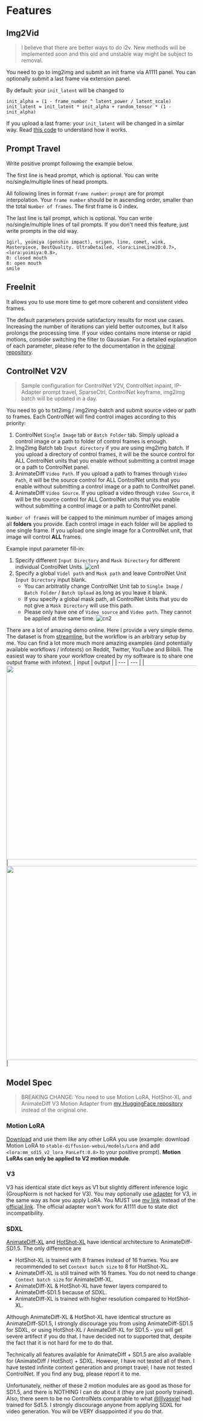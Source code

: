 # Features

## Img2Vid
> I believe that there are better ways to do i2v. New methods will be implemented soon and this old and unstable way might be subject to removal.

You need to go to img2img and submit an init frame via A1111 panel. You can optionally submit a last frame via extension panel.

By default: your `init_latent` will be changed to 
```
init_alpha = (1 - frame_number ^ latent_power / latent_scale)
init_latent = init_latent * init_alpha + random_tensor * (1 - init_alpha)
```

If you upload a last frame: your `init_latent` will be changed in a similar way. Read [this code](https://github.com/continue-revolution/sd-webui-animatediff/tree/v1.5.0/scripts/animatediff_latent.py#L28-L65) to understand how it works.


## Prompt Travel

Write positive prompt following the example below.

The first line is head prompt, which is optional. You can write no/single/multiple lines of head prompts.

All following lines in format `frame number`: `prompt` are for prompt interpolation. Your `frame number` should be in ascending order, smaller than the total `Number of frames`. The first frame is 0 index.

The last line is tail prompt, which is optional. You can write no/single/multiple lines of tail prompts. If you don't need this feature, just write prompts in the old way.
```
1girl, yoimiya (genshin impact), origen, line, comet, wink, Masterpiece, BestQuality. UltraDetailed, <lora:LineLine2D:0.7>,  <lora:yoimiya:0.8>, 
0: closed mouth
8: open mouth
smile
```

## FreeInit

It allows you to use more time to get more coherent and consistent video frames.

The default parameters provide satisfactory results for most use cases. Increasing the number of iterations can yield better outcomes, but it also prolongs the processing time. If your video contains more intense or rapid motions, consider switching the filter to Gaussian. For a detailed explanation of each parameter, please refer to the documentation in the [original repository](https://github.com/TianxingWu/FreeInit).


## ControlNet V2V
> Sample configuration for ControlNet V2V, ControlNet inpaint, IP-Adapter prompt travel, SparseCtrl, ControlNet keyframe, img2img batch will be updated in a day.

You need to go to txt2img / img2img-batch and submit source video or path to frames. Each ControlNet will find control images according to this priority:
1. ControlNet `Single Image` tab or `Batch Folder` tab. Simply upload a control image or a path to folder of control frames is enough.
1. Img2img Batch tab `Input directory` if you are using img2img batch. If you upload a directory of control frames, it will be the source control for ALL ControlNet units that you enable without submitting a control image or a path to ControlNet panel.
1. AnimateDiff `Video Path`. If you upload a path to frames through `Video Path`, it will be the source control for ALL ControlNet units that you enable without submitting a control image or a path to ControlNet panel.
1. AnimateDiff `Video Source`. If you upload a video through `Video Source`, it will be the source control for ALL ControlNet units that you enable without submitting a control image or a path to ControlNet panel.

`Number of frames` will be capped to the minimum number of images among all **folders** you provide. Each control image in each folder will be applied to one single frame. If you upload one single image for a ControlNet unit, that image will control **ALL** frames.

Example input parameter fill-in:
1. Specify different `Input Directory` and `Mask Directory` for different individual ControlNet Units.
![cn1](https://github.com/continue-revolution/sd-webui-animatediff/assets/63914308/c1e0e04d-d2c7-4150-89e1-3befe2f3c750)
1. Specify a global `Videl path` and `Mask path` and leave ControlNet Unit `Input Directory` input blank.
    - You can arbitratily change ControlNet Unit tab to `Single Image` / `Batch Folder` / `Batch Upload` as long as you leave it blank.
    - If you specify a global mask path, all ControlNet Units that you do not give a `Mask Directory` will use this path.
    - Please only have one of `Video source` and `Video path`. They cannot be applied at the same time.
![cn2](https://github.com/continue-revolution/sd-webui-animatediff/assets/63914308/dc8d71df-60ea-4dd9-a040-b7bd35161587)

There are a lot of amazing demo online. Here I provide a very simple demo. The dataset is from [streamline](https://twitter.com/kaizirod), but the workflow is an arbitrary setup by me. You can find a lot more much more amazing examples (and potentially available workflows / infotexts) on Reddit, Twitter, YouTube and Bilibili. The easiest way to share your workflow created by my software is to share one output frame with infotext.
| input | output |
| --- | --- |
| <img height='512px' src='https://github.com/continue-revolution/sd-webui-animatediff/assets/63914308/ff066808-fc00-43e1-a2a6-b16e41dad603'> | <img height='512px' src='https://github.com/continue-revolution/sd-webui-animatediff/assets/63914308/dc3d833b-a113-4278-9e48-5f2a8ee06704'> |


## Model Spec
> BREAKING CHANGE: You need to use Motion LoRA, HotShot-XL and AnimateDiff V3 Motion Adapter from [my HuggingFace repository](https://huggingface.co/conrevo/AnimateDiff-A1111/tree/main/lora) instead of the original one.

### Motion LoRA
[Download](https://huggingface.co/conrevo/AnimateDiff-A1111/tree/main/lora) and use them like any other LoRA you use (example: download Motion LoRA to `stable-diffusion-webui/models/Lora` and add `<lora:mm_sd15_v2_lora_PanLeft:0.8>` to your positive prompt). **Motion LoRAs can only be applied to V2 motion module**.

### V3
V3 has identical state dict keys as V1 but slightly different inference logic (GroupNorm is not hacked for V3). You may optionally use [adapter](https://huggingface.co/conrevo/AnimateDiff-A1111/resolve/main/lora/mm_sd15_v3_adapter.safetensors?download=true) for V3, in the same way as how you apply LoRA. You MUST use [my link](https://huggingface.co/conrevo/AnimateDiff-A1111/resolve/main/lora/mm_sd15_v3_adapter.safetensors?download=true) instead of the [official link](https://huggingface.co/guoyww/animatediff/resolve/main/v3_sd15_adapter.ckpt?download=true). The official adapter won't work for A1111 due to state dict incompatibility.

### SDXL
[AnimateDiff-XL](https://github.com/guoyww/AnimateDiff/tree/sdxl) and [HotShot-XL](https://github.com/hotshotco/Hotshot-XL) have identical architecture to AnimateDiff-SD1.5. The only difference are
- HotShot-XL is trained with 8 frames instead of 16 frames. You are recommended to set `Context batch size` to 8 for HotShot-XL.
- AnimateDiff-XL is still trained with 16 frames. You do not need to change `Context batch size` for AnimateDiff-XL.
- AnimateDiff-XL & HotShot-XL have fewer layers compared to AnimateDiff-SD1.5 because of SDXL.
- AnimateDiff-XL is trained with higher resolution compared to HotShot-XL.

Although AnimateDiff-XL & HotShot-XL have identical structure as AnimateDiff-SD1.5, I strongly discourage you from using AnimateDiff-SD1.5 for SDXL, or using HotShot-XL / AnimateDiff-XL for SD1.5 - you will get severe artifect if you do that. I have decided not to supported that, despite the fact that it is not hard for me to do that.

Technically all features available for AnimateDiff + SD1.5 are also available for (AnimateDiff / HotShot) + SDXL. However, I have not tested all of them. I have tested infinite context generation and prompt travel; I have not tested ControlNet. If you find any bug, please report it to me.

Unfortunately, neither of these 2 motion modules are as good as those for SD1.5, and there is NOTHING I can do about it (they are just poorly trained). Also, there seem to be no ControlNets comparable to what [@lllyasviel](https://github.com/lllyasviel) had trained for Sd1.5. I strongly discourage anyone from applying SDXL for video generation. You will be VERY disappointed if you do that.
